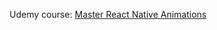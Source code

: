 Udemy course:
[Master React Native Animations](https://www.udemy.com/course/master-react-native-animations/)

